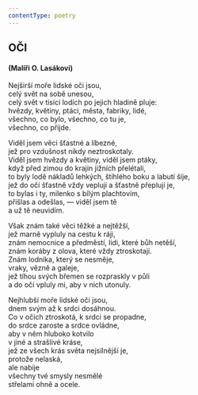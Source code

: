 ```yaml
---
contentType: poetry
---
```


<section>

## OČI

#### (Malíři O. Lasákovi)

Nejširší moře lidské oči jsou,  
celý svět na sobě unesou,  
celý svět v tisíci lodích po jejich hladině pluje:  
hvězdy, květiny, ptáci, města, fabriky, lidé,  
všechno, co bylo, všechno, co tu je,  
všechno, co přijde.  

Viděl jsem věci šťastné a líbezné,  
jež pro vzdušnost nikdy neztroskotaly.  
Viděl jsem hvězdy a květiny, viděl jsem ptáky,  
když před zimou do krajin jižních přelétali,  
to byly lodě nákladů lehkých, štíhlého boku a labutí šíje,  
jež do očí šťastně vždy veplují a šťastně přeplují je,  
to bylas i ty, milenko s bílým plachtovím,  
přišlas a odešlas, — viděl jsem tě  
a už tě neuvidím.  

Však znám také věci těžké a nejtěžší,  
jež marně vypluly na cestu k ráji,  
znám nemocnice a předměstí, lidi, které bůh netěší,  
znám koráby z olova, které vždy ztroskotají.  
Znám lodníka, který se nesměje,  
vraky, vězně a galeje,  
jež tíhou svých břemen se rozpraskly v půli  
a do očí vpluly mi, aby v nich utonuly.  

Nejhlubší moře lidské oči jsou,  
dnem svým až k srdci dosáhnou.  
Co v očích ztroskotá, k srdci se propadne,  
do srdce zaroste a srdce ovládne,  
aby v něm hluboko kotvilo  
v jiné a strašlivé kráse,  
jež ze všech krás světa nejsilnější je,  
protože nelaská,  
ale nabije  
všechny tvé smysly nesmělé  
střelami ohně a ocele.

</section>
